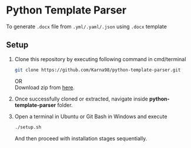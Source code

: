# Python Template Parser

To generate `.docx` file from `.yml/.yaml/.json` using `.docx` template

## Setup

1. Clone this repository by executing following command in cmd/terminal

    ```bash
    git clone https://github.com/Karna98/python-template-parser.git
    ```
    OR  
    Download zip from [here](https://github.com/Karna98/python-template-parser/archive/refs/heads/main.zip).

2. Once successfully cloned or extracted, navigate inside **python-template-parser** folder.

3. Open a terminal in Ubuntu or Git Bash in Windows and execute
    ```bash
    ./setup.sh
    ```
    
    And then proceed with installation stages sequentially.
